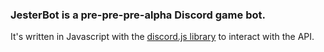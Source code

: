 ### JesterBot is a pre-pre-pre-alpha Discord game bot.

It's written in Javascript with the [discord.js library](https://discord.js.org/ "discord.js Website") to interact with the API.